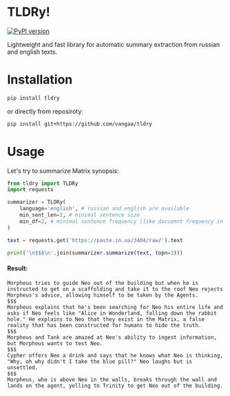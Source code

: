 # TLDRy!

[![PyPI version](https://badge.fury.io/py/p2tg.svg)](https://badge.fury.io/py/p2tg)

Lightweight and fast library for automatic summary extraction from russian and english texts.

# Installation

```bash
pip install tldry
```
or directly from reposiroty:
```bash
pip install git+https://github.com/vangaa/tldry
```

# Usage

Let's try to summarize Matrix synopsis:

```python
from tldry import TLDRy
import requests

summarizer = TLDRy(
    language='english', # russian and english are available
    min_sent_len=2, # minimal sentence size
    min_df=2, # minimal sentence frequency (like docuemnt frequency in TF-IDF)
)

text = requests.get('https://paste.in.ua/3404/raw/').text

print('\n$$$\n'.join(summarizer.summarize(text, topn=3)))
```
#### Result:
```
Morpheus tries to guide Neo out of the building but when he is instructed to get on a scaffolding and take it to the roof Neo rejects Morpheus's advice, allowing himself to be taken by the Agents.
$$$
Morpheus explains that he's been searching for Neo his entire life and asks if Neo feels like "Alice in Wonderland, falling down the rabbit hole." He explains to Neo that they exist in the Matrix, a false reality that has been constructed for humans to hide the truth.
$$$
Morpheus and Tank are amazed at Neo's ability to ingest information, but Morpheus wants to test Neo.
$$$
Cypher offers Neo a drink and says that he knows what Neo is thinking, "Why, oh why didn't I take the blue pill?" Neo laughs but is unsettled.
$$$
Morpheus, who is above Neo in the walls, breaks through the wall and lands on the agent, yelling to Trinity to get Neo out of the building.
```
